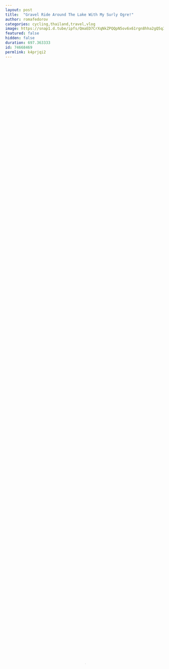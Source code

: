```yaml
---
layout: post
title:  "Gravel Ride Around The Lake With My Surly Ogre!"
author: romafedorov
categories: cycling,thailand,travel,vlog
image: https://snap1.d.tube/ipfs/QmaED7CrXqNkZPQQpN5ov6x61rgn8hha2gQ5q3yC4fRNFi
featured: false
hidden: false
duration: 697.363333
id: 74668469
permlink: k4prjqi2
---
```

    
<video poster="https://snap1.d.tube/ipfs/QmaED7CrXqNkZPQQpN5ov6x61rgn8hha2gQ5q3yC4fRNFi" autoplay="" id="player_html5_api" class="vjs-tech" style="width: 100%; height: 100%;" tabindex="-1" src="https://video.dtube.top/ipfs/QmcuLsRawaiCkayFZhMq2qDdER8pdjyXbCvthaRJGr43An"></video>

Took my surly today for a gravel lake ride!


=========================
Gear I Use To Film My Videos :
=========================

GoPro Hero 7 Black : https://amzn.to/2Lph6Zb
GoPro Mic Adapter 3.5mm : https://amzn.to/2VkpqOo
Edutige ETM-001 Mic : https://amzn.to/2LGoFLl
Joby Gorillapod : https://amzn.to/2ZXCiZD

=========================
My Bike :
========================= 
Frameset - Surly Ogre 2014
Hubs - DT SWISS 350
Rims - DT SWISS TK540
Handlebar - Jones Loop H Bar
Saddle - Specialized Power 
Seatpost - Thomson Elite
Stem - Something Cheap
Bags - Conquer Bikepacking Bags
Groupset - Shimano XT 2X11
Tires - Schwalbe Marathon Mondial 2.00
Pedals - Shimano something

=========================
Follow Me :
=========================
Instagram : https://www.instagram.com/romarides/
My Camera Channel : https://www.youtube.com/romafedorov

=========================
Support Me :
=========================
https://www.patreon.com/romarides
https://www.paypal.me/romarides

=============================
DISCLAIMER:
=============================

This video and description contains affiliate links, which means that if you click on one of the Amazon product links, I’ll receive a small commission with no extra cost to you.